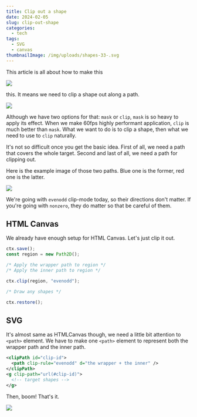 ```yaml
---
title: Clip out a shape
date: 2024-02-05
slug: clip-out-shape
categories:
  - tech
tags:
  - SVG
  - canvas
thumbnailImage: /img/uploads/shapes-33-.svg
---
```

This article is all about how to make this

<!--more-->

![](/img/uploads/shapes-34-.svg)

this. It means we need to clip a shape out along a path.

![](/img/uploads/shapes-33-.svg)

Although we have two options for that: `mask` or `clip`, `mask` is so heavy to apply its effect. When we make 60fps highly performant application, `clip` is much better than `mask`. What we want to do is to clip a shape, then what we need to use to `clip` naturally.

It's not so difficult once you get the basic idea. First of all, we need a path that covers the whole target. Second and last of all, we need a path for clipping out.

Here is the example image of those two paths. Blue one is the former, red one is the latter.

![](/img/uploads/screenshot-2024-02-05-193004.png)

We're going with `evenodd` clip-mode today, so their directions don't matter. If you're going with `nonzero`, they do matter so that be careful of them.

## HTML Canvas

We already have enough setup for HTML Canvas. Let's just clip it out.

```javascript
ctx.save();
const region = new Path2D();

/* Apply the wrapper path to region */
/* Apply the inner path to region */

ctx.clip(region, "evenodd");

/* Draw any shapes */

ctx.restore();
```

## SVG

It's almost same as HTMLCanvas though, we need a little bit attention to `<path>` element. We have to make one `<path>` element to represent both the wrapper path and the inner path.

```svg
<clipPath id="clip-id">
  <path clip-rule="evenodd" d="the wrapper + the inner" />
</clipPath>
<g clip-path="url(#clip-id)">
  <!-- target shapes -->
</g>
```

Then, boom! That's it.

![](/img/uploads/shapes-33-.svg)
